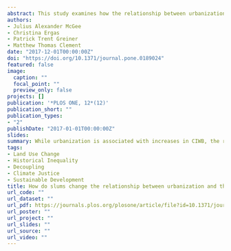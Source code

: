 ```yaml
---
abstract: This study examines how the relationship between urbanization (measured as the percentage of total population living in urban areas) and the carbon intensity of well-being (CIWB) (measured as a ratio of carbon dioxide emissions and life expectancy) in most nations from 1960–2013 varies based on the economic context and whereabouts of a substantial portion of a nation’s urban population. To accomplish this, we use the United Nations’ (UN) definition of slum households to identify developing countries that have substantial slum populations, and estimate a Prais-Winsten regression model with panel-corrected standard errors (PCSE), allowing for disturbances that are heteroskedastic and contemporaneously correlated across panels. Our findings indicate that the rate of increase in CIWB for countries without substantial slum populations begins to slow down at higher levels of urbanization, however, the association between urbanization and CIWB is much smaller in countries with substantial slum populations. Overall, while urbanization is associated with increases in CIWB, the relationship between urban development and CIWB is vastly different in developed nations without slums than in under-developed nations with slums.
authors:
- Julius Alexander McGee
- Christina Ergas
- Patrick Trent Greiner
- Matthew Thomas Clement
date: "2017-12-01T00:00:00Z"
doi: "https://doi.org/10.1371/journal.pone.0189024"
featured: false
image:
  caption: ""
  focal_point: ""
  preview_only: false
projects: []
publication: '*PLOS ONE, 12*(12)'
publication_short: ""
publication_types:
- "2"
publishDate: "2017-01-01T00:00:00Z"
slides:
summary: While urbanization is associated with increases in CIWB, the relationship between urban development and CIWB is vastly different in developed nations without slums than in under-developed nations with slums.
tags:
- Land Use Change
- Historical Inequality
- Decoupling
- Climate Justice
- Sustainable Development
title: How do slums change the relationship between urbanization and the carbon intensity of well-being?
url_code: ""
url_dataset: ""
url_pdf: https://journals.plos.org/plosone/article/file?id=10.1371/journal.pone.0189024&type=printable
url_poster: ""
url_project: ""
url_slides: ""
url_source: ""
url_video: ""
---
```

